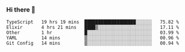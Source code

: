 ### Hi there 👋

<!--
**adroaldopagliari/adroaldopagliari** is a ✨ _special_ ✨ repository because its `README.md` (this file) appears on your GitHub profile.

Here are some ideas to get you started:

- 🔭 I’m currently working on ...
- 🌱 I’m currently learning ...
- 👯 I’m looking to collaborate on ...
- 🤔 I’m looking for help with ...
- 💬 Ask me about ...
- 📫 How to reach me: ...
- 😄 Pronouns: ...
- ⚡ Fun fact: ...
-->

<!--START_SECTION:waka-->
```text
TypeScript   19 hrs 19 mins  ███████████████████░░░░░░   75.82 % 
Elixir       4 hrs 21 mins   ████▒░░░░░░░░░░░░░░░░░░░░   17.11 % 
Other        1 hr            █░░░░░░░░░░░░░░░░░░░░░░░░   03.99 % 
YAML         14 mins         ▒░░░░░░░░░░░░░░░░░░░░░░░░   00.96 % 
Git Config   14 mins         ▒░░░░░░░░░░░░░░░░░░░░░░░░   00.94 % 
```
<!--END_SECTION:waka-->
